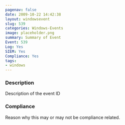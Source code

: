 ```yaml
---
pagenav: false
date: 2009-10-22 14:42:38
layout: windowsevent
slug: 539
categories: Windows-Events
image: placeholder.png
summary: Summary of Event
Event: 539
Log: Yes
SIEM: Yes
Compliance: Yes
tags:
- windows
---
```


### Description

Description of the event ID

### Compliance

Reason why this may or may not be compliance related. 
